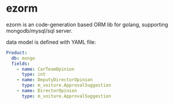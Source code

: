 # ezorm

ezorm is an code-generation based ORM lib for golang, supporting mongodb/mysql/sql server.

data model is defined with YAML file:

```yaml
Product:
  db: mongo
  fields:
    - name: CarTeamOpinion
      type: int
    - name: DeputyDirectorOpinion
      type: m_voiture.ApprovalSuggestion
    - name: DirectorOpinion
      type: m_voiture.ApprovalSuggestion
```
